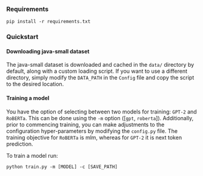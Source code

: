 ### Requirements

```
pip install -r requirements.txt
```

### Quickstart

#### Downloading java-small dataset
The java-small dataset is downloaded and cached in the `data/` directory by default, along with a custom loading script. If you want to use a different directory, simply modify the `DATA_PATH` in the `Config` file and copy the script to the desired location.

#### Training a model
You have the option of selecting between two models for training: `GPT-2` and `RoBERTa`. This can be done using the `-m` option ([`gpt`, `roberta`]). Additionally, prior to commencing training, you can make adjustments to the configuration hyper-parameters by modifying the `config.py` file.
The training objective for `RoBERTa` is mlm, whereas for `GPT-2` it is next token prediction.

To train a model run:
```
python train.py -m [MODEL] -c [SAVE_PATH]
```